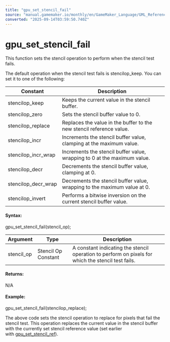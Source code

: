 ```yaml
---
title: "gpu_set_stencil_fail"
source: "manual.gamemaker.io/monthly/en/GameMaker_Language/GML_Reference/Drawing/GPU_Control/gpu_set_stencil_fail.htm"
converted: "2025-09-14T03:59:50.740Z"
---
```


# gpu\_set\_stencil\_fail

This function sets the stencil operation to perform when the stencil test fails.

The default operation when the stencil test fails is stencilop\_keep. You can set it to one of the following:

| Constant | Description |
| --- | --- |
| stencilop_keep | Keeps the current value in the stencil buffer. |
| stencilop_zero | Sets the stencil buffer value to 0. |
| stencilop_replace | Replaces the value in the buffer to the new stencil reference value. |
| stencilop_incr | Increments the stencil buffer value, clamping at the maximum value. |
| stencilop_incr_wrap | Increments the stencil buffer value, wrapping to 0 at the maximum value. |
| stencilop_decr | Decrements the stencil buffer value, clamping at 0. |
| stencilop_decr_wrap | Decrements the stencil buffer value, wrapping to the maximum value at 0. |
| stencilop_invert | Performs a bitwise inversion on the current stencil buffer value. |

#### Syntax:

gpu\_set\_stencil\_fail(stencil\_op);

| Argument | Type | Description |
| --- | --- | --- |
| stencil_op | Stencil Op Constant | A constant indicating the stencil operation to perform on pixels for which the stencil test fails. |

#### Returns:

N/A

#### Example:

gpu\_set\_stencil\_fail(stencilop\_replace);

The above code sets the stencil operation to replace for pixels that fail the stencil test. This operation replaces the current value in the stencil buffer with the currently set stencil reference value (set earlier with [gpu\_set\_stencil\_ref](gpu_set_stencil_ref.md)).